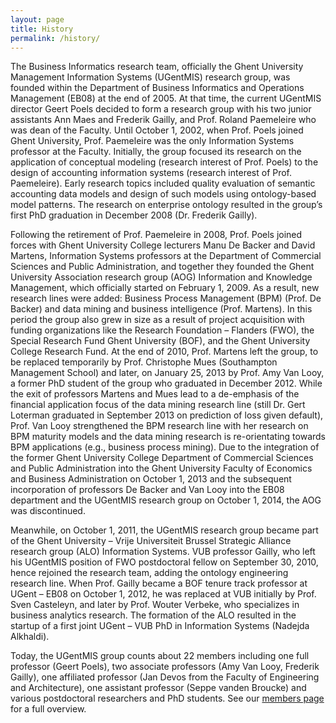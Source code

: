 ```yaml
---
layout: page
title: History
permalink: /history/
---
```




The Business Informatics research team, officially the Ghent University Management Information Systems (UGentMIS) research group, was founded within the Department of Business Informatics and Operations Management (EB08) at the end of 2005. At that time, the current UGentMIS director Geert Poels decided to form a research group with his two junior assistants Ann Maes and Frederik Gailly, and Prof. Roland Paemeleire who was dean of the Faculty. Until October 1, 2002, when Prof. Poels joined Ghent University, Prof. Paemeleire was the only Information Systems professor at the Faculty. Initially, the group focused its research on the application of conceptual modeling (research interest of Prof. Poels) to the design of accounting information systems (research interest of Prof. Paemeleire). Early research topics included quality evaluation of semantic accounting data models and design of such models using ontology-based model patterns. The research on enterprise ontology resulted in the group’s first PhD graduation in December 2008 (Dr. Frederik Gailly).

Following the retirement of Prof. Paemeleire in 2008, Prof. Poels joined forces with Ghent University College lecturers Manu De Backer and David Martens, Information Systems professors at the Department of Commercial Sciences and Public Administration, and together they founded the Ghent University Association research group (AOG) Information and Knowledge Management, which officially started on February 1, 2009. As a result, new research lines were added: Business Process Management (BPM) (Prof. De Backer) and data mining and business intelligence (Prof. Martens). In this period the group also grew in size as a result of project acquisition with funding organizations like the Research Foundation – Flanders (FWO), the Special Research Fund Ghent University (BOF), and the Ghent University College Research Fund. At the end of 2010, Prof. Martens left the group, to be replaced temporarily by Prof. Christophe Mues (Southampton Management School) and later, on January 25, 2013 by Prof. Amy Van Looy, a former PhD student of the group who graduated in December 2012. While the exit of professors Martens and Mues lead to a de-emphasis of the financial application focus of the data mining research line (still Dr. Gert Loterman graduated in September 2013 on prediction of loss given default), Prof. Van Looy strengthened the BPM research line with her research on BPM maturity models and the data mining research is re-orientating towards BPM applications (e.g., business process mining). Due to the integration of the former Ghent University College Department of Commercial Sciences and Public Administration into the Ghent University Faculty of Economics and Business Administration on October 1, 2013 and the subsequent incorporation of professors De Backer and Van Looy into the EB08 department and the UGentMIS research group on October 1, 2014, the AOG was discontinued.

Meanwhile, on October 1, 2011, the UGentMIS research group became part of the Ghent University – Vrije Universiteit Brussel Strategic Alliance research group (ALO) Information Systems. VUB professor Gailly, who left his UGentMIS position of FWO postdoctoral fellow on September 30, 2010, hence rejoined the research team, adding the ontology engineering research line. When Prof. Gailly became a BOF tenure track professor at UGent – EB08 on October 1, 2012, he was replaced at VUB initially by Prof. Sven Casteleyn, and later by Prof. Wouter Verbeke, who specializes in business analytics research. The formation of the ALO resulted in the startup of a first joint UGent – VUB PhD in Information Systems (Nadejda Alkhaldi).

Today, the UGentMIS group counts about 22 members including one full professor (Geert Poels), two associate professors (Amy Van Looy, Frederik Gailly), one affiliated professor (Jan Devos from the Faculty of Engineering and Architecture), one assistant professor (Seppe vanden Broucke) and various postdoctoral researchers and PhD students. See our [members page](/members/) for a full overview.
